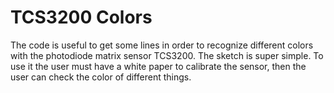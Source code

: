 # TCS3200 Colors
The code is useful to get some lines in order to recognize different colors with the photodiode matrix sensor TCS3200. The sketch is super simple. To use it the user must have a white paper to calibrate the sensor, then the user can check the color of different things.
